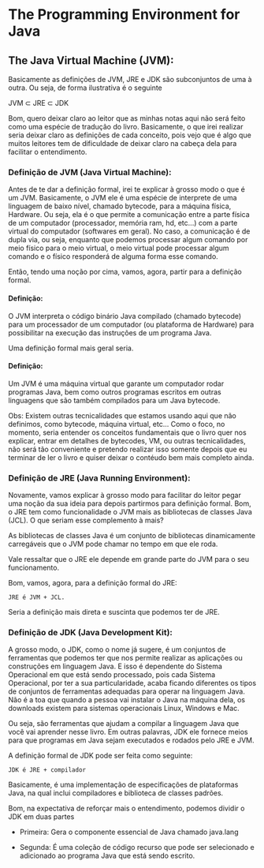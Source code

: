 # The Programming Environment for Java

## The Java Virtual Machine (JVM):
Basicamente as definições de JVM, JRE e JDK são subconjuntos de uma à outra. Ou seja, de forma ilustrativa é o seguinte

   JVM $\subset$ JRE $\subset$ JDK

Bom, quero deixar claro ao leitor que as minhas notas aqui não será feito como uma espécie de tradução do livro. Basicamente, o que irei realizar seria deixar claro as definições de cada conceito, pois vejo que é algo que muitos leitores tem de dificuldade de deixar claro na cabeça dela para facilitar o entendimento.

### Definição de JVM (Java Virtual Machine):
Antes de te dar a definição formal, irei te explicar à grosso modo o que é um JVM. Basicamente, o JVM ele é uma espécie de interprete de uma linguagem de baixo nível, chamado bytecode, para a máquina física, Hardware. Ou seja, ela é o que permite a comunicação entre a parte física de um computador (processador, memória ram, hd, etc...) com a parte virtual do computador (softwares em geral). No caso, a comunicação é de dupla via, ou seja, enquanto que podemos processar algum comando por meio físico para o meio virtual, o meio virtual pode processar algum comando e o físico responderá de alguma forma esse comando.

Então, tendo uma noção por cima, vamos, agora, partir para a definição formal.

#### Definição:
O JVM interpreta o código binário Java compilado (chamado bytecode) para um processador de um computador (ou plataforma de Hardware) para possibilitar na execução das instruções de um programa Java.

Uma definição formal mais geral seria.

#### Definição:
Um JVM é uma máquina virtual que garante um computador rodar programas Java, bem como outros programas escritos em outras linguagens que são também compilados para um Java bytecode.

Obs: Existem outras tecnicalidades que estamos usando aqui que não definimos, como bytecode, máquina virtual, etc... Como o foco, no momento, seria entender os conceitos fundamentais que o livro quer nos explicar, entrar em detalhes de bytecodes, VM, ou outras tecnicalidades, não será tão conveniente e pretendo realizar isso somente depois que eu terminar de ler o livro e quiser deixar o contéudo bem mais completo ainda.

### Definição de JRE (Java Running Environment):
Novamente, vamos explicar à grosso modo para facilitar do leitor pegar uma noção da sua ideia para depois partirmos para definição formal. Bom, o JRE tem como funcionalidade o JVM mais as bibliotecas de classes Java (JCL). O que seriam esse complemento à mais?

As bibliotecas de classes Java é um conjunto de bibliotecas dinamicamente carregáveis que o JVM pode chamar no tempo em que ele roda.

Vale ressaltar que o JRE ele depende em grande parte do JVM para o seu funcionamento.

Bom, vamos, agora, para a definição formal do JRE:

    JRE é JVM + JCL.

Seria a definição mais direta e suscinta que podemos ter de JRE.

### Definição de JDK (Java Development Kit):
A grosso modo, o JDK, como o nome já sugere, é um conjuntos de ferramentas que podemos ter que nos permite realizar as aplicações ou construções em linguagem Java. E isso é dependente do Sistema Operacional em que está sendo processado, pois cada Sistema Operacional, por ter a sua particularidade, acaba ficando diferentes os tipos de conjuntos de ferramentas adequadas para operar na linguagem Java. Não é a toa que quando a pessoa vai instalar o Java na máquina dela, os downloads existem para sistemas operacionais Linux, Windows e Mac.

Ou seja, são ferramentas que ajudam a compilar a linguagem Java que você vai aprender nesse livro. Em outras palavras, JDK ele fornece meios para que programas em Java sejam executados e rodados pelo JRE e JVM.

A definição formal de JDK pode ser feita como seguinte:

    JDK é JRE + compilador

Basicamente, é uma implementação de especificações de plataformas Java, na qual inclui compiladores e biblioteca de classes padrões.

Bom, na expectativa de reforçar mais o entendimento, podemos dividir o JDK em duas partes

- Primeira: Gera o componente essencial de Java chamado java.lang

- Segunda: É uma coleção de código recurso que pode ser selecionado e adicionado ao programa Java que está sendo escrito.
